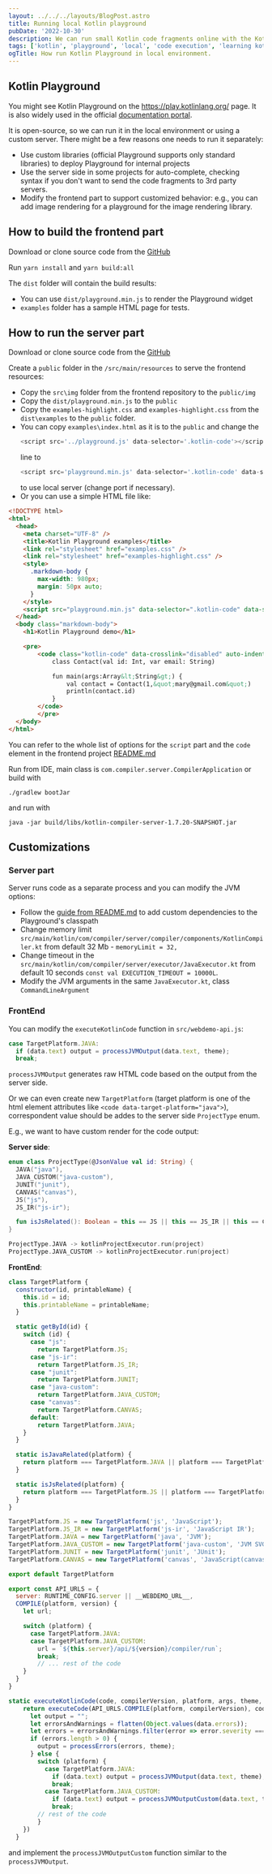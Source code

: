 ```yaml
---
layout: ../../../layouts/BlogPost.astro
title: Running local Kotlin playground
pubDate: '2022-10-30'
description: We can run small Kotlin code fragments online with the Kotlin Playground. It is also widely used in the official Kotlin documentation web-site. But we can also run it locally and customize.
tags: ['kotlin', 'playground', 'local', 'code execution', 'learning kotlin']
ogTitle: How run Kotlin Playground in local environment.
---
```


## Kotlin Playground

You might see Kotlin Playground on the https://play.kotlinlang.org/ page.
It is also widely used in the official [documentation portal](https://kotlinlang.org/docs/home.html).

It is open-source, so we can run it in the local environment or using a custom server.
There might be a few reasons one needs to run it separately:

- Use custom libraries (official Playground supports only standard libraries) to deploy Playground for internal projects
- Use the server side in some projects for auto-complete, checking syntax if you don't want to send the code fragments to 3rd party servers.
- Modify the frontend part to support customized behavior: e.g., you can add image rendering for a playground for the image rendering library.

## How to build the frontend part

Download or clone source code from the [GitHub](https://github.com/JetBrains/kotlin-playground)

Run `yarn install` and `yarn build:all`

The `dist` folder will contain the build results:

- You can use `dist/playground.min.js` to render the Playground widget
- `examples` folder has a sample HTML page for tests.

## How to run the server part

Download or clone source code from the [GitHub](https://github.com/AlexanderPrendota/kotlin-compiler-server)

Create a `public` folder in the `/src/main/resources` to serve the frontend resources:

- Copy the `src\img` folder from the frontend repository to the `public/img`
- Copy the `dist/playground.min.js` to the `public`
- Copy the `examples-highlight.css` and `examples-highlight.css` from the `dist\examples` to the `public` folder.
- You can copy `examples\index.html` as it is to the `public` and change the
  ```javascript
  <script src='../playground.js' data-selector='.kotlin-code'></script>
  ```
  line to
  ```javascript
  <script src='playground.min.js' data-selector='.kotlin-code' data-server='http://127.0.0.1:8080'></script>
  ```
  to use local server (change port if necessary).
- Or you can use a simple HTML file like:

```html
<!DOCTYPE html>
<html>
  <head>
    <meta charset="UTF-8" />
    <title>Kotlin Playground examples</title>
    <link rel="stylesheet" href="examples.css" />
    <link rel="stylesheet" href="examples-highlight.css" />
    <style>
      .markdown-body {
        max-width: 980px;
        margin: 50px auto;
      }
    </style>
    <script src="playground.min.js" data-selector=".kotlin-code" data-server="http://127.0.0.1:8080"></script>
  </head>
  <body class="markdown-body">
    <h1>Kotlin Playground demo</h1>

    <pre>
        <code class="kotlin-code" data-crosslink="disabled" auto-indent="true">
            class Contact(val id: Int, var email: String)

            fun main(args:Array&lt;String&gt;) {
                val contact = Contact(1,&quot;mary@gmail.com&quot;)
                println(contact.id)
            }
        </code>
        </pre>
  </body>
</html>
```

You can refer to the whole list of options for the `script` part and the `code` element in the frontend project [README.md](https://github.com/JetBrains/kotlin-playground/blob/master/README.md)

Run from IDE, main class is `com.compiler.server.CompilerApplication` or build with

```shell
./gradlew bootJar
```

and run with

```shell
java -jar build/libs/kotlin-compiler-server-1.7.20-SNAPSHOT.jar
```

## Customizations

### Server part

Server runs code as a separate process and you can modify the JVM options:

- Follow the [guide from README.md](https://github.com/AlexanderPrendota/kotlin-compiler-server#how-to-add-your-dependencies-to-kotlin-compiler-books) to add custom dependencies to the Playground's classpath
- Change memory limit `src/main/kotlin/com/compiler/server/compiler/components/KotlinCompiler.kt` from default 32 Mb - `memoryLimit = 32,`
- Change timeout in the `src/main/kotlin/com/compiler/server/executor/JavaExecutor.kt` from default 10 seconds `const val EXECUTION_TIMEOUT = 10000L`.
- Modify the JVM arguments in the same `JavaExecutor.kt`, class `CommandLineArgument`

### FrontEnd

You can modify the `executeKotlinCode` function in `src/webdemo-api.js`:

```javascript
case TargetPlatform.JAVA:
  if (data.text) output = processJVMOutput(data.text, theme);
  break;
```

`processJVMOutput` generates raw HTML code based on the output from the server side.

Or we can even create new `TargetPlatform` (target platform is one of the html element attributes like `<code data-target-platform="java">`), correspondent value should be addes to the server side `ProjectType` enum.

E.g., we want to have custom render for the code output:

**Server side**:

```kotlin:Project.kt
enum class ProjectType(@JsonValue val id: String) {
  JAVA("java"),
  JAVA_CUSTOM("java-custom"),
  JUNIT("junit"),
  CANVAS("canvas"),
  JS("js"),
  JS_IR("js-ir");

  fun isJsRelated(): Boolean = this == JS || this == JS_IR || this == CANVAS
}
```

```kotlin:KotlinPlaygroundRestController.kt
ProjectType.JAVA -> kotlinProjectExecutor.run(project)
ProjectType.JAVA_CUSTOM -> kotlinProjectExecutor.run(project)
```

**FrontEnd**:

```javascript:target-platform.js
class TargetPlatform {
  constructor(id, printableName) {
    this.id = id;
    this.printableName = printableName;
  }

  static getById(id) {
    switch (id) {
      case "js":
        return TargetPlatform.JS;
      case "js-ir":
        return TargetPlatform.JS_IR;
      case "junit":
        return TargetPlatform.JUNIT;
      case "java-custom":
        return TargetPlatform.JAVA_CUSTOM;
      case "canvas":
        return TargetPlatform.CANVAS;
      default:
        return TargetPlatform.JAVA;
    }
  }

  static isJavaRelated(platform) {
    return platform === TargetPlatform.JAVA || platform === TargetPlatform.JAVA_CUSTOM || platform === TargetPlatform.JUNIT
  }

  static isJsRelated(platform) {
    return platform === TargetPlatform.JS || platform === TargetPlatform.JS_IR || platform === TargetPlatform.CANVAS
  }
}

TargetPlatform.JS = new TargetPlatform('js', 'JavaScript');
TargetPlatform.JS_IR = new TargetPlatform('js-ir', 'JavaScript IR');
TargetPlatform.JAVA = new TargetPlatform('java', 'JVM');
TargetPlatform.JAVA_CUSTOM = new TargetPlatform('java-custom', 'JVM SVG');
TargetPlatform.JUNIT = new TargetPlatform('junit', 'JUnit');
TargetPlatform.CANVAS = new TargetPlatform('canvas', 'JavaScript(canvas)');

export default TargetPlatform
```

```javascript:config.js
export const API_URLS = {
  server: RUNTIME_CONFIG.server || __WEBDEMO_URL__,
  COMPILE(platform, version) {
    let url;

    switch (platform) {
      case TargetPlatform.JAVA:
      case TargetPlatform.JAVA_CUSTOM:
        url = `${this.server}/api/${version}/compiler/run`;
        break;
        // ... rest of the code
    }
  }
}
```

```javascript:webdemo-api.js
static executeKotlinCode(code, compilerVersion, platform, args, theme, hiddenDependencies, onTestPassed, onTestFailed) {
    return executeCode(API_URLS.COMPILE(platform, compilerVersion), code, compilerVersion, platform, args, hiddenDependencies).then(function (data) {
      let output = "";
      let errorsAndWarnings = flatten(Object.values(data.errors));
      let errors = errorsAndWarnings.filter(error => error.severity === "ERROR");
      if (errors.length > 0) {
        output = processErrors(errors, theme);
      } else {
        switch (platform) {
          case TargetPlatform.JAVA:
            if (data.text) output = processJVMOutput(data.text, theme);
            break;
          case TargetPlatform.JAVA_CUSTOM:
            if (data.text) output = processJVMOutputCustom(data.text, theme);
            break;
        // rest of the code
        }
    })
  }
```

and implement the `processJVMOutputCustom` function similar to the `processJVMOutput`.
